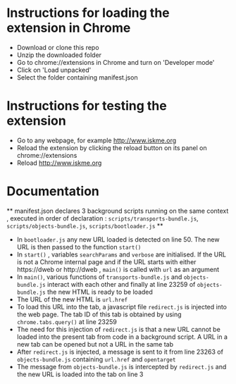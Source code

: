 # Instructions for loading the extension in Chrome
* Download or clone this repo
* Unzip the downloaded folder
* Go to chrome://extensions in Chrome and turn on 'Developer mode'
* Click on 'Load unpacked'
* Select the folder containing manifest.json

# Instructions for testing the extension
* Go to any webpage, for example http://www.iskme.org
* Reload the extension by clicking the reload button on its panel on chrome://extensions
* Reload http://www.iskme.org

# Documentation
** manifest.json declares 3 background scripts running on the same context , executed in order of declaration : 
`scripts/transports-bundle.js`, `scripts/objects-bundle.js`, `scripts/bootloader.js` **

* In `bootloader.js` any new URL loaded is detected on line 50. The new URL is then passed to the function `start()` 
* In `start()` , variables `searchParams` and `verbose` are initialised. If the URL is not a Chrome internal page and if the URL starts with either https://dweb or http://dweb , `main()` is called with `url` as an argument
* In `main()`, various functions of `transports-bundle.js` and `objects-bundle.js` interact with each other and finally at line 23259 of `objects-bundle.js` the new HTML is ready to be loaded
* The URL of the new HTML is `url.href`
* To load this URL into the tab, a javascript file `redirect.js` is injected into the web page. The tab ID of this tab is obtained by using `chrome.tabs.query()` at line 23259
* The need for this injection of `redirect.js` is that a new URL cannot be loaded into the present tab from code in a background script. A URL in a new tab can be opened but not a URL in the same tab
* After `redirect.js` is injected, a message is sent to it from line 23263 of `objects-bundle.js` containing `url.href` and `opentarget`
* The message from `objects-bundle.js` is intercepted by `redirect.js` and the new URL is loaded into the tab on line 3

